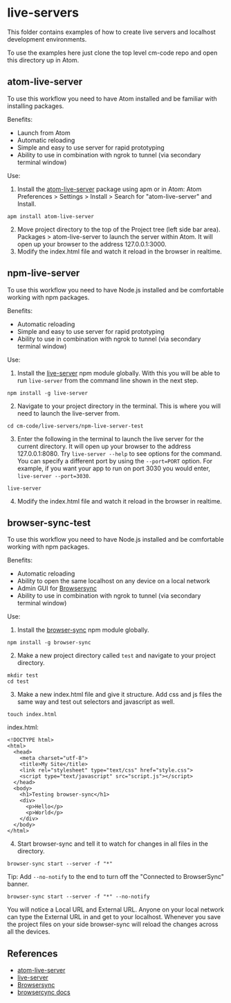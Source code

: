# live-servers

This folder contains examples of how to create live servers and localhost development environments.

To use the examples here just clone the top level cm-code repo and open this directory up in Atom.

## atom-live-server

To use this workflow you need to have Atom installed and be familiar with installing packages.

Benefits:

* Launch from Atom
* Automatic reloading
* Simple and easy to use server for rapid prototyping
* Ability to use in combination with ngrok to tunnel (via secondary terminal window)

Use:

1. Install the [atom-live-server](https://atom.io/packages/atom-live-server) package using apm or in Atom: Atom Preferences > Settings > Install > Search for "atom-live-server" and Install.
````
apm install atom-live-server
````
2. Move project directory to the top of the Project tree (left side bar area). Packages > atom-live-server to launch the server within Atom. It will open up your browser to the address 127.0.0.1:3000.
3. Modify the index.html file and watch it reload in the browser in realtime.

## npm-live-server

To use this workflow you need to have Node.js installed and be comfortable working with npm packages.

Benefits:

* Automatic reloading
* Simple and easy to use server for rapid prototyping
* Ability to use in combination with ngrok to tunnel (via secondary terminal window)

Use:

1. Install the [live-server](https://www.npmjs.com/package/live-server) npm module globally. With this you will be able to run `live-server` from the command line shown in the next step.
````
npm install -g live-server
````
2. Navigate to your project directory in the terminal. This is where you will need to launch the live-server from.
````
cd cm-code/live-servers/npm-live-server-test
````

3. Enter the following in the terminal to launch the live server for the current directory. It will open up your browser to the address 127.0.0.1:8080. Try `live-server --help` to see options for the command. You can specify a different port by using the `--port=PORT` option. For example, if you want your app to run on port 3030 you would enter, `live-server --port=3030`.
````
live-server
````
4. Modify the index.html file and watch it reload in the browser in realtime.

## browser-sync-test

To use this workflow you need to have Node.js installed and be comfortable working with npm packages.

Benefits:

* Automatic reloading
* Ability to open the same localhost on any device on a local network
* Admin GUI for [Browsersync](https://browsersync.io/)
* Ability to use in combination with ngrok to tunnel (via secondary terminal window)

Use:

1. Install the [browser-sync](https://www.npmjs.com/package/browser-sync) npm module globally.
````
npm install -g browser-sync
````
2. Make a new project directory called `test` and navigate to your project directory.
````
mkdir test
cd test
````
3. Make a new index.html file and give it structure. Add css and js files the same way and test out selectors and javascript as well.
````
touch index.html
````
index.html:
````
<!DOCTYPE html>
<html>
  <head>
    <meta charset="utf-8">
    <title>My Site</title>
    <link rel="stylesheet" type="text/css" href="style.css">
    <script type="text/javascript" src="script.js"></script>
  </head>
  <body>
    <h1>Testing browser-sync</h1>
    <div>
      <p>Hello</p>
      <p>World</p>
    </div>
  </body>
</html>
````
4. Start browser-sync and tell it to watch for changes in all files in the directory.
````
browser-sync start --server -f "*"
````
Tip: Add `--no-notify` to the end to turn off the "Connected to BrowserSync" banner.
````
browser-sync start --server -f "*" --no-notify
````

You will notice a Local URL and External URL. Anyone on your local network can type the External URL in and get to your localhost. Whenever you save the project files on your side browser-sync will reload the changes across all the devices.

## References

* [atom-live-server](https://atom.io/packages/atom-live-server)
* [live-server](https://www.npmjs.com/package/live-server)
* [Browsersync](https://browsersync.io/)
* [browsercync docs](https://browsersync.io/docs/command-line)



